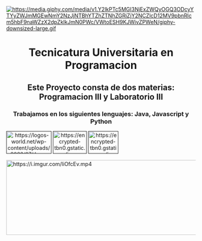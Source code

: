 <a href="https://media.giphy.com/media/v1.Y2lkPTc5MGI3NjExZWQyOGQ3ODcyYTYyZWJmMGEwNmY2NzJjNTBhYTZhZTNhZGRiZjY2NCZlcD12MV9pbnRlcm5hbF9naWZzX2dpZklkJmN0PWc/VWtoESH9KJWivZPWeN/giphy-downsized-large.gif"><img src="https://media.giphy.com/media/v1.Y2lkPTc5MGI3NjExZWQyOGQ3ODcyYTYyZWJmMGEwNmY2NzJjNTBhYTZhZTNhZGRiZjY2NCZlcD12MV9pbnRlcm5hbF9naWZzX2dpZklkJmN0PWc/VWtoESH9KJWivZPWeN/giphy-downsized-large.gif" title="https://media.giphy.com/media/v1.Y2lkPTc5MGI3NjExZWQyOGQ3ODcyYTYyZWJmMGEwNmY2NzJjNTBhYTZhZTNhZGRiZjY2NCZlcD12MV9pbnRlcm5hbF9naWZzX2dpZklkJmN0PWc/VWtoESH9KJWivZPWeN/giphy-downsized-large.gif" /></a>
<h1 align="center">Tecnicatura Universitaria en Programacion</h1>
<h2 align="center">Este Proyecto consta de dos materias: Programacion III y Laboratorio III</h2>
<h3 align="center">Trabajamos en los siguientes lenguajes: Java, Javascript y Python</h3>
<a align="center" href="" target="blank"><img align="center" src="https://logos-world.net/wp-content/uploads/2022/07/Java-Logo-700x394.png" alt="https://logos-world.net/wp-content/uploads/2022/07/Java-Logo-700x394.png" height="60" width="120" /></a>
<a align="center" href="" target="blank"><img align="center" src="https://encrypted-tbn0.gstatic.com/images?q=tbn:ANd9GcQlWgzoNS3MtzDD91COR0GoY6tmL94pfTggzbbtxPcnijxqqoxzkldJ6XM8xTWPt4hOgp4&usqp=CAU" alt="https://encrypted-tbn0.gstatic.com/images?q=tbn:ANd9GcQlWgzoNS3MtzDD91COR0GoY6tmL94pfTggzbbtxPcnijxqqoxzkldJ6XM8xTWPt4hOgp4&usqp=CAU" height="60" width="90" /></a>
<a align="center" href="" target="blank"><img align="center" src="https://encrypted-tbn0.gstatic.com/images?q=tbn:ANd9GcQfW-Sajh4RiQOKSvKHkwk-5v0xoIhpW_z50P25HkEaDs6ezVhLtOAkyoHYMfhxv0EOAwc&usqp=CAU" alt="https://encrypted-tbn0.gstatic.com/images?q=tbn:ANd9GcQfW-Sajh4RiQOKSvKHkwk-5v0xoIhpW_z50P25HkEaDs6ezVhLtOAkyoHYMfhxv0EOAwc&usqp=CAU" height="60" width="80" /></a>
<br><br/>
<a href="https://i.imgur.com/liOfcEv.mp4"><img src="https://media.giphy.com/media/v1.Y2lkPTc5MGI3NjExZjgzNDNmNDdhNDUyYmMyYTk3MDg5YTNmOTljZmM4NWViNzljYmQ4ZiZlcD12MV9pbnRlcm5hbF9naWZzX2dpZklkJmN0PWc/bnCxII7gN2R2NfBx14/giphy.gif" width="1920" height="200" title="https://i.imgur.com/liOfcEv.mp4" /></a>
